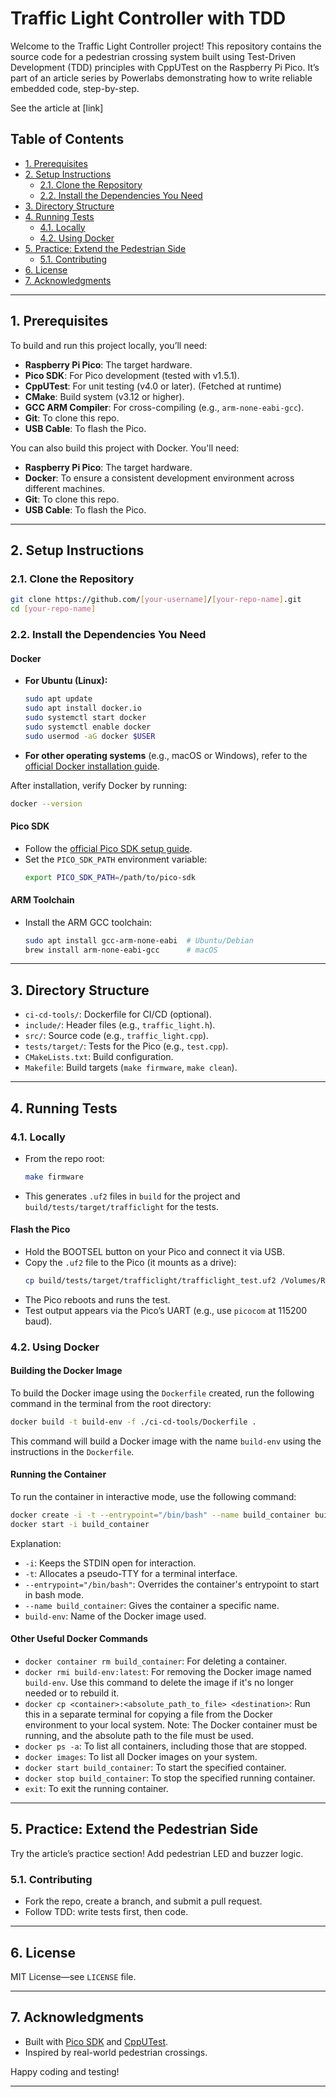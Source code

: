 # Traffic Light Controller with TDD

Welcome to the Traffic Light Controller project! This repository contains the source code for a pedestrian crossing system built using Test-Driven Development (TDD) principles with CppUTest on the Raspberry Pi Pico. It’s part of an article series by Powerlabs demonstrating how to write reliable embedded code, step-by-step.

See the article at [link]

## Table of Contents

- [1. Prerequisites](#1-prerequisites)
- [2. Setup Instructions](#2-setup-instructions)
  - [2.1. Clone the Repository](#21-clone-the-repository)
  - [2.2. Install the Dependencies You Need](#22-install-the-dependencies-you-need)
- [3. Directory Structure](#3-directory-structure)
- [4. Running Tests](#4-running-tests)
  - [4.1. Locally](#41-locally)
  - [4.2. Using Docker](#42-using-docker)
- [5. Practice: Extend the Pedestrian Side](#5-practice-extend-the-pedestrian-side)
  - [5.1. Contributing](#51-contributing)
- [6. License](#6-license)
- [7. Acknowledgments](#7-acknowledgments)

---

## 1. Prerequisites

To build and run this project locally, you’ll need:

- **Raspberry Pi Pico**: The target hardware.
- **Pico SDK**: For Pico development (tested with v1.5.1).
- **CppUTest**: For unit testing (v4.0 or later). (Fetched at runtime)
- **CMake**: Build system (v3.12 or higher).
- **GCC ARM Compiler**: For cross-compiling (e.g., `arm-none-eabi-gcc`).
- **Git**: To clone this repo.
- **USB Cable**: To flash the Pico.

You can also build this project with Docker. You'll need:

- **Raspberry Pi Pico**: The target hardware.
- **Docker**: To ensure a consistent development environment across different machines.
- **Git**: To clone this repo.
- **USB Cable**: To flash the Pico.

---

## 2. Setup Instructions

### 2.1. Clone the Repository

```bash
git clone https://github.com/[your-username]/[your-repo-name].git
cd [your-repo-name]
```

### 2.2. Install the Dependencies You Need

#### Docker

- **For Ubuntu (Linux):**
  ```bash
  sudo apt update
  sudo apt install docker.io
  sudo systemctl start docker
  sudo systemctl enable docker
  sudo usermod -aG docker $USER
  ```

- **For other operating systems** (e.g., macOS or Windows), refer to the [official Docker installation guide](https://docs.docker.com/get-docker/).

After installation, verify Docker by running:

```bash
docker --version
```

#### Pico SDK

- Follow the [official Pico SDK setup guide](https://github.com/raspberrypi/pico-sdk).
- Set the `PICO_SDK_PATH` environment variable:
  ```bash
  export PICO_SDK_PATH=/path/to/pico-sdk
  ```

#### ARM Toolchain

- Install the ARM GCC toolchain:
  ```bash
  sudo apt install gcc-arm-none-eabi  # Ubuntu/Debian
  brew install arm-none-eabi-gcc      # macOS
  ```

---

## 3. Directory Structure

- `ci-cd-tools/`: Dockerfile for CI/CD (optional).
- `include/`: Header files (e.g., `traffic_light.h`).
- `src/`: Source code (e.g., `traffic_light.cpp`).
- `tests/target/`: Tests for the Pico (e.g., `test.cpp`).
- `CMakeLists.txt`: Build configuration.
- `Makefile`: Build targets (`make firmware`, `make clean`).

---

## 4. Running Tests

### 4.1. Locally

- From the repo root:
  ```bash
  make firmware
  ```
- This generates `.uf2` files in `build` for the project and `build/tests/target/trafficlight` for the tests.

#### Flash the Pico

- Hold the BOOTSEL button on your Pico and connect it via USB.
- Copy the `.uf2` file to the Pico (it mounts as a drive):
  ```bash
  cp build/tests/target/trafficlight/trafficlight_test.uf2 /Volumes/RPI-RP2/
  ```
- The Pico reboots and runs the test.
- Test output appears via the Pico’s UART (e.g., use `picocom` at 115200 baud).

### 4.2. Using Docker

#### Building the Docker Image

To build the Docker image using the `Dockerfile` created, run the following command in the terminal from the root directory:

```bash
docker build -t build-env -f ./ci-cd-tools/Dockerfile .
```

This command will build a Docker image with the name `build-env` using the instructions in the `Dockerfile`.

#### Running the Container

To run the container in interactive mode, use the following command:

```bash
docker create -i -t --entrypoint="/bin/bash" --name build_container build-env
docker start -i build_container
```

Explanation:
- `-i`: Keeps the STDIN open for interaction.
- `-t`: Allocates a pseudo-TTY for a terminal interface.
- `--entrypoint="/bin/bash"`: Overrides the container's entrypoint to start in bash mode.
- `--name build_container`: Gives the container a specific name.
- `build-env`: Name of the Docker image used.

#### Other Useful Docker Commands

- `docker container rm build_container`: For deleting a container.
- `docker rmi build-env:latest`: For removing the Docker image named `build-env`. Use this command to delete the image if it's no longer needed or to rebuild it.
- `docker cp <container>:<absolute_path_to_file> <destination>`: Run this in a separate terminal for copying a file from the Docker environment to your local system. Note: The Docker container must be running, and the absolute path to the file must be used.
- `docker ps -a`: To list all containers, including those that are stopped.
- `docker images`: To list all Docker images on your system.
- `docker start build_container`: To start the specified container.
- `docker stop build_container`: To stop the specified running container.
- `exit`: To exit the running container.

---

## 5. Practice: Extend the Pedestrian Side

Try the article’s practice section! Add pedestrian LED and buzzer logic.

### 5.1. Contributing

- Fork the repo, create a branch, and submit a pull request.
- Follow TDD: write tests first, then code.

---

## 6. License

MIT License—see `LICENSE` file.

---

## 7. Acknowledgments

- Built with [Pico SDK](https://github.com/raspberrypi/pico-sdk) and [CppUTest](https://github.com/cpputest/cpputest).
- Inspired by real-world pedestrian crossings.

Happy coding and testing!

---